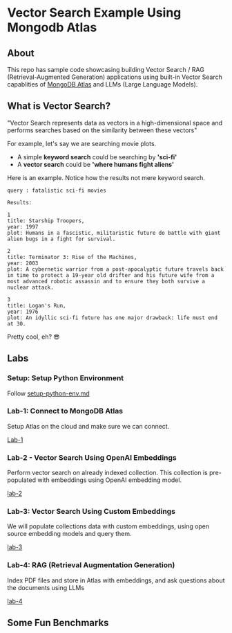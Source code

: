 # Vector Search Example Using Mongodb Atlas

## About

This repo has sample code showcasing  building Vector Search / RAG (Retrieval-Augmented Generation) applications using built-in Vector Search capablities of [MongoDB Atlas](https://www.mongodb.com/atlas) and LLMs (Large Language Models).


## What is Vector Search?

"Vector Search  represents data as vectors in a high-dimensional space and performs searches based on the similarity between these vectors"

For example, let's say we are searching movie plots.

- A simple **keyword search** could be searching by **'sci-fi'**
- A **vector search** could be **'where humans fight aliens'**

Here is an example.  Notice how the results not mere keyword search.

```text
query : fatalistic sci-fi movies
```

```text
Results: 

1
title: Starship Troopers,
year: 1997
plot: Humans in a fascistic, militaristic future do battle with giant alien bugs in a fight for survival.

2
title: Terminator 3: Rise of the Machines,
year: 2003
plot: A cybernetic warrior from a post-apocalyptic future travels back in time to protect a 19-year old drifter and his future wife from a most advanced robotic assassin and to ensure they both survive a nuclear attack.

3
title: Logan's Run,
year: 1976
plot: An idyllic sci-fi future has one major drawback: life must end at 30.
```

Pretty cool, eh? 😎

## Labs

### Setup: Setup Python Environment

Follow [setup-python-env.md](setup-python-env.md)

### Lab-1: Connect to MongoDB Atlas

Setup Atlas on the cloud and make sure we can connect.

[Lab-1](lab-1-atlas-setup/README.md)



### Lab-2 - Vector Search Using OpenAI Embeddings

Perform vector search on already indexed collection.  This collection is pre-populated with embeddings using OpenAI embedding model.

[lab-2](lab-2-vector-search-openai/README.md)


### Lab-3: Vector Search Using Custom Embeddings

We will populate collections data with custom embeddings, using open source embedding models and query them.

[lab-3](lab-3-vector-search-custom/README.md)


### Lab-4: RAG (Retrieval Augmentation Generation)

Index PDF files and store in Atlas with embeddings, and ask questions about the documents using LLMs

[lab-4](lab-4-rag/README.md)

## Some Fun Benchmarks
